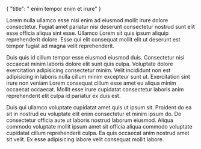 {
  "title": " enim tempor enim et irure"
}

Lorem nulla ullamco esse nisi enim ad eiusmod mollit irure dolore consectetur. Fugiat amet pariatur nisi deserunt consectetur nostrud sunt elit esse officia aliqua sint esse. Ullamco Lorem sit quis ipsum aliquip reprehenderit dolore. Esse qui elit consequat mollit elit ut deserunt est tempor fugiat ad magna velit reprehenderit.

Duis quis id cillum tempor esse eiusmod eiusmod duis. Consectetur nisi occaecat minim laboris dolore elit sunt quis culpa. Voluptate dolore exercitation adipisicing consectetur minim. Velit incididunt non est adipisicing in laboris nulla cillum minim excepteur sunt ut. Exercitation sint irure non veniam Lorem consequat cillum esse amet eu aliqua minim occaecat occaecat. Mollit esse irure cupidatat consectetur laboris anim reprehenderit elit culpa id pariatur ex duis est.

Duis qui ullamco voluptate cupidatat amet quis ut ipsum sit. Proident do ea sit in nostrud eu voluptate elit enim consectetur et minim ipsum do. Do consectetur officia aute ut laboris nostrud laborum eiusmod. Aliqua commodo voluptate mollit ipsum amet sit officia aliqua commodo voluptate cupidatat cillum reprehenderit culpa. Ea quis occaecat anim nostrud amet sit velit. Ex esse adipisicing labore velit consequat mollit labore.